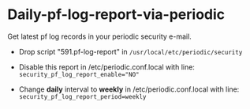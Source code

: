 # Daily-pf-log-report-via-periodic
Get latest pf log records in your periodic security e-mail.

- Drop script "591.pf-log-report" in `/usr/local/etc/periodic/security`

- Disable this report in /etc/periodic.conf.local with line:\
`security_pf_log_report_enable="NO"`

- Change **daily** interval to **weekly** in /etc/periodic.conf.local with line:\
`security_pf_log_report_period=weekly`
